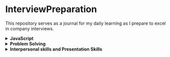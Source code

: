 # InterviewPreparation
This repository serves as a journal for my daily learning as I prepare to excel in company interviews.

<details>
  <summary><b>JavaScript</b></summary>

- [JavaScript Notes](javascript\JavaScriptNotes.md)
- [JavaScript Interview Questions](javascript\JavaScriptIQ.md)
</details>

<details>
  <summary><b>Problem Solving</b></summary>

- [Coding Questions](CodingProblems.md)
</details>

<details>
  <summary><b>Interpersonal skills and Presentation Skills</b></summary>

- [Mindfullness](MindFullness.md)
</details>